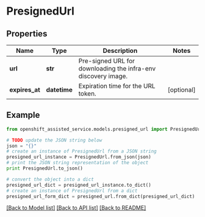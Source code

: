 # PresignedUrl


## Properties
Name | Type | Description | Notes
------------ | ------------- | ------------- | -------------
**url** | **str** | Pre-signed URL for downloading the infra-env discovery image. | 
**expires_at** | **datetime** | Expiration time for the URL token. | [optional] 

## Example

```python
from openshift_assisted_service.models.presigned_url import PresignedUrl

# TODO update the JSON string below
json = "{}"
# create an instance of PresignedUrl from a JSON string
presigned_url_instance = PresignedUrl.from_json(json)
# print the JSON string representation of the object
print PresignedUrl.to_json()

# convert the object into a dict
presigned_url_dict = presigned_url_instance.to_dict()
# create an instance of PresignedUrl from a dict
presigned_url_form_dict = presigned_url.from_dict(presigned_url_dict)
```
[[Back to Model list]](../README.md#documentation-for-models) [[Back to API list]](../README.md#documentation-for-api-endpoints) [[Back to README]](../README.md)


